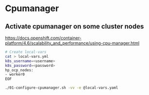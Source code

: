 # Cpumanager

## Activate cpumanager on some cluster nodes

https://docs.openshift.com/container-platform/4.6/scalability_and_performance/using-cpu-manager.html

```bash
# Create local-vars
cat > local-vars.yml
k8s_username=<username>
k8s_password=<password>
hp_ocp_nodes:
- worker0
EOF

./01-configure-cpumanager.sh -vv -e @local-vars.yaml
```
